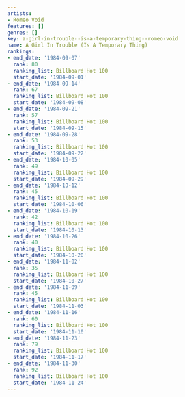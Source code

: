 ```yaml
---
artists:
- Romeo Void
features: []
genres: []
key: a-girl-in-trouble--is-a-temporary-thing--romeo-void
name: A Girl In Trouble (Is A Temporary Thing)
rankings:
- end_date: '1984-09-07'
  rank: 80
  ranking_list: Billboard Hot 100
  start_date: '1984-09-01'
- end_date: '1984-09-14'
  rank: 67
  ranking_list: Billboard Hot 100
  start_date: '1984-09-08'
- end_date: '1984-09-21'
  rank: 57
  ranking_list: Billboard Hot 100
  start_date: '1984-09-15'
- end_date: '1984-09-28'
  rank: 53
  ranking_list: Billboard Hot 100
  start_date: '1984-09-22'
- end_date: '1984-10-05'
  rank: 49
  ranking_list: Billboard Hot 100
  start_date: '1984-09-29'
- end_date: '1984-10-12'
  rank: 45
  ranking_list: Billboard Hot 100
  start_date: '1984-10-06'
- end_date: '1984-10-19'
  rank: 42
  ranking_list: Billboard Hot 100
  start_date: '1984-10-13'
- end_date: '1984-10-26'
  rank: 40
  ranking_list: Billboard Hot 100
  start_date: '1984-10-20'
- end_date: '1984-11-02'
  rank: 35
  ranking_list: Billboard Hot 100
  start_date: '1984-10-27'
- end_date: '1984-11-09'
  rank: 45
  ranking_list: Billboard Hot 100
  start_date: '1984-11-03'
- end_date: '1984-11-16'
  rank: 60
  ranking_list: Billboard Hot 100
  start_date: '1984-11-10'
- end_date: '1984-11-23'
  rank: 79
  ranking_list: Billboard Hot 100
  start_date: '1984-11-17'
- end_date: '1984-11-30'
  rank: 92
  ranking_list: Billboard Hot 100
  start_date: '1984-11-24'
---
```


